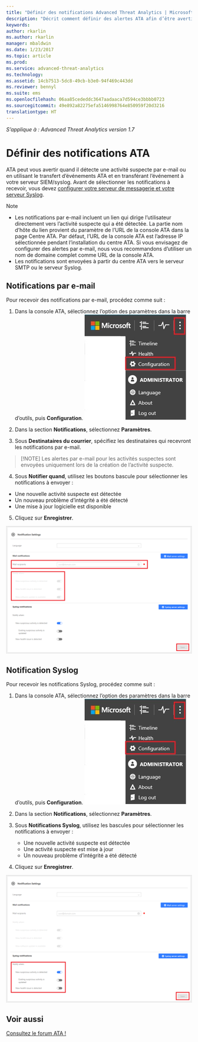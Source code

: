 ```yaml
---
title: "Définir des notifications Advanced Threat Analytics | Microsoft Docs"
description: "Décrit comment définir des alertes ATA afin d’être averti quand des activités suspectes sont détectées."
keywords: 
author: rkarlin
ms.author: rkarlin
manager: mbaldwin
ms.date: 1/23/2017
ms.topic: article
ms.prod: 
ms.service: advanced-threat-analytics
ms.technology: 
ms.assetid: 14cb7513-5dc8-49cb-b3e0-94f469c443dd
ms.reviewer: bennyl
ms.suite: ems
ms.openlocfilehash: 06aa85cededdc3647aadaaca7d594ce3bbbb0723
ms.sourcegitcommit: 49e892a82275efa5146998764e850959f20d3216
translationtype: HT
---
```

*S’applique à : Advanced Threat Analytics version 1.7*



# <a name="set-ata-notifications"></a>Définir des notifications ATA
ATA peut vous avertir quand il détecte une activité suspecte par e-mail ou en utilisant le transfert d’événements ATA et en transférant l’événement à votre serveur SIEM/syslog. Avant de sélectionner les notifications à recevoir, vous devez [configurer votre serveur de messagerie et votre serveur Syslog](setting-syslog-email-server-settings.md).

> [!NOTE]
> -   Les notifications par e-mail incluent un lien qui dirige l’utilisateur directement vers l’activité suspecte qui a été détectée. La partie nom d’hôte du lien provient du paramètre de l’URL de la console ATA dans la page Centre ATA. Par défaut, l’URL de la console ATA est l’adresse IP sélectionnée pendant l’installation du centre ATA.  Si vous envisagez de configurer des alertes par e-mail, nous vous recommandons d’utiliser un nom de domaine complet comme URL de la console ATA.
> -   Les notifications sont envoyées à partir du centre ATA vers le serveur SMTP ou le serveur Syslog.

## <a name="mail-notifications"></a>Notifications par e-mail
Pour recevoir des notifications par e-mail, procédez comme suit :


1. Dans la console ATA, sélectionnez l’option des paramètres dans la barre d’outils, puis **Configuration**.
![Icône des paramètres de configuration ATA](media/ATA-config-icon.JPG)

2. Dans la section **Notifications**, sélectionnez **Paramètres**.
3. Sous **Destinataires du courrier**, spécifiez les destinataires qui recevront les notifications par e-mail.
>    [!NOTE]
>   Les alertes par e-mail pour les activités suspectes sont envoyées uniquement lors de la création de l’activité suspecte.

4. Sous **Notifier quand**, utilisez les boutons bascule pour sélectionner les notifications à envoyer :
  - Une nouvelle activité suspecte est détectée
  - Un nouveau problème d’intégrité a été détecté
  - Une mise à jour logicielle est disponible

5. Cliquez sur **Enregistrer**.

![Image des paramètres de notification par e-mail ATA](media/ATA-mail-notification-settings-1.7.png)


## <a name="syslog-notification"></a>Notification Syslog

Pour recevoir les notifications Syslog, procédez comme suit :


1. Dans la console ATA, sélectionnez l’option des paramètres dans la barre d’outils, puis **Configuration**.
![Icône des paramètres de configuration ATA](media/ATA-config-icon.JPG)

2. Dans la section **Notifications**, sélectionnez **Paramètres**.
3. Sous **Notifications Syslog**, utilisez les bascules pour sélectionner les notifications à envoyer :


    - Une nouvelle activité suspecte est détectée
    - Une activité suspecte est mise à jour
    - Un nouveau problème d’intégrité a été détecté
5. Cliquez sur **Enregistrer**.

![Image des paramètres de notification ATA](media/ATA-syslog-notification-settings-1.7.png)




## <a name="see-also"></a>Voir aussi
[Consultez le forum ATA !](https://social.technet.microsoft.com/Forums/security/home?forum=mata)
